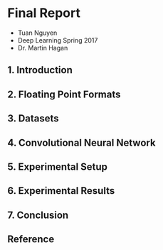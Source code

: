 # Final Report
  * Tuan Nguyen
  * Deep Learning Spring 2017
  * Dr. Martin Hagan
  
## 1. Introduction


## 2. Floating Point Formats

## 3. Datasets

## 4. Convolutional Neural Network

## 5. Experimental Setup

## 6. Experimental Results

## 7. Conclusion

## Reference
